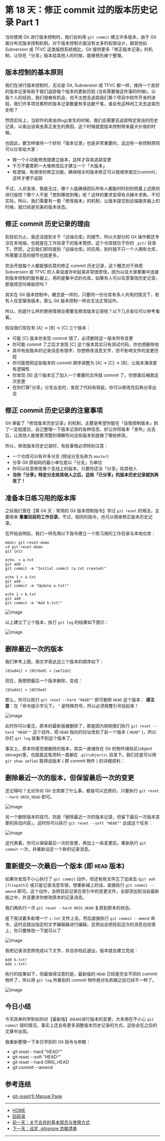 第 18 天：修正 commit 过的版本历史记录 Part 1
=============================================================

当你使用 Git 进行版本控制时，我们会利用 `git commit` 建立许多版本，由于 Git 属分布式版本控制机制，对于版本控制方面没有太多的权限设计，跟其他如 Subversion 或 TFVC 这类版控系统相比，Git 提供更多「修正版本记录」的机制，让你在「分享」版本给其他人的时候，能够预先做个整理。

版本控制的基本原则
-------------------

我们在进行版本控制时，无论是 Git, Subversion 或 TFVC 都一样，维持一个良好的版本记录有助于我们追踪每个版本的更新历程 (当有需要做这件事的时候)。以我个人的经验，我们很难有机会，也不太想去追踪我们某个项目中软件开发的进程，我们许多项目累积的版本记录数量有多达数千笔，谁会有这种闲工夫去追查历史呢？

然而实际上，当软件的臭虫(Bug)发生的时候，我们会需要去追踪特定臭虫的历史记录，以查出该臭虫真正发生的原因，这个时候就是版本控制带来最大价值的时候。

也因此，要怎样维持一个好的「版本记录」也是非常重要的，这边有一些控制原则可以分享给大家：

* 做一个小功能修改就建立版本，这样才容易追踪变更
* 千万不要累积一大堆修改后才建立一个「大版本」
* 有逻辑、有顺序的修正功能，确保相关的版本修正可以按顺序提交(commit)，这样才便于追踪

不过，人非圣贤、孰能无过，哪个人能确保团队所有人都能时时刻刻照着上述原则进行版控？哪个人不是「想到哪改到哪」呢？这样的要求变得有点緣木求魚、不切实际。所以，我们需要有一套「修改版本」的机制，让版本提交到远端服务器上的时候，就已经是完美的版本状态。


修正 commit 历史记录的理由
---------------------------

到目前为止，我还没提到关于「远端仓库」的细节，所以大部分的 Git 操作都还专注在本地端，也就是在工作目录下的版本管控，这个仓库就位于你的 `.git/` 目录下。然而，之后我们即将提到「远端仓库」的应用，到时就不只一个人拥有仓库，所需要注意的细节也就更多。

完全开放每个人都能够任意的修正 commit 历史记录，这个概念对于熟悉 Subversion 或 TFVC 的人来说或许听起来非常很奇怪，因为以往大家都集中连接到版本控制的服务器上，用的是集中式的仓库，如果有人可以任意窜改历史记录，那版控还叫做版控吗？

其实在 Git 版本控制中，概念是一样的，只要同一份仓库有多人共用的情況下，若有人任意窜改版本，那么 Git 版本控制一样会无法正常运作。

所以，到底什么样的使用情境会需要去修改版本记录呢？以下几点各位可以参考看看。

假设我们现在有 [A] -> [B] -> [C] 三个版本：

* 可能 [C] 版本你发现 commit 错了，必须删除这一版本所有变更
* 你可能 commit 了之后才发现 [C] 这个版本其实只有测试代码，你也想删除他
* 其中有些版本的记录消息有错字，你想修改消息文字，但不影响文件的变更历程
* 你可能想把这些版本的 commit 顺序调整为 [A] -> [C] -> [B]，让版本演进更有逻辑性
* 你发现 [B] 这个版本忘了加入一个重要的文件就 commit 了，你想事后補救这次变更
* 在你打算｢分享」分支出去时，发现了代码有瑕疵，你可以修改完后再分享出去

修正 commit 历史记录的注意事项
-----------------------------

Git 保留了「修改版本历史记录」的机制，主要是希望你能在「自我控制版本」到了一定程度后，自己整理一下版本记录的各种信息，好让你将版本「发布」出去后，让其他人能够更清楚的理解你对这些版本到底做了哪些修改。

所以，修改版本历史记录时，有些事情必须特别注意：

* 一个仓库可以有许多分支 (预设分支名称为 `master`)
* 分享 Git 原始码的最小单位是以「分支」为单位
* 你可以任意修改某个支线上的版本，只要你还没「分享」给其他人
* **当你「分享」特定分支给其他人之后，这些「已分享」的版本历史记录就別再改了！**

准备本日练习用的版本库
----------------------

之前我们曾在【第 04 天：常用的 Git 版本控制指令】学过 `git reset` 的用法，主要用来 **重置目前的工作目录**。不过，相同的指令，也可以用来修正版本历史记录。

在开始说明前，我们一样先用以下指令建立一个练习用的工作目录与本地仓库：
	
	mkdir git-reset-demo
	cd git-reset-demo
	git init
	
	echo. > a.txt
	git add .
	git commit -m "Initial commit (a.txt created)"
	
	echo 1 > a.txt
	git add .
	git commit -m "Update a.txt!"
	
	echo 1 > b.txt
	git add .
	git commit -m "Add b.txt!"

![image](../figures/18/01.png)

以上建立了三个版本，执行 `git log` 的结果如下图示：

![image](../figures/18/02.png)


删除最近一次的版本
-------------------

我们参考上图，用文字表达这三个版本的顺序如下：

	[83a841] > [0576e0] > [aef2a5] 

现在，我想把最后一个版本删除，变成：

	[83a841] > [0576e0]

那么，你可以执行 `git reset --hard "HEAD^"` 即可删除 `HEAD` 这个版本：
**请注意**：在「命令提示字元下」 `^` 是特殊符号，所以必须用雙引号括起来！

![image](../figures/18/03.png)

此时你可以看见，原本的最新版被删除了，那是因为刚刚我们执行 `git reset --hard "HEAD^"` 这个动作，把 `HEAD` 指向的位址改到了前一个版本 ( `HEAD^` )，所以你打 `git log` 就看不到这个版本了。

事实上，原本你感觉被删除的版本，其实一直储存在 Git 的物件储存区(object storage)里，也就是这笔资料一直躺在 `.git\objects\` 目录下。我们还是可以用 `git show aef2a5` 取得该版本 ( 即 commit 物件 ) 的详细资料：

删除最近一次的版本，但保留最后一次的变更
------------------------------------

还记得吗？无论你对 Git 仓库做了什么事，都是可以还原的，只要执行 `git reset --hard ORIG_HEAD` 即可。

![image](../figures/18/05.png)

另一个删除版本的技巧，则是「删除最近一次的版本记录，但留下最后一次版本变更的异动内容」，这时你可以执行 `git reset --soft "HEAD^"` 达成这个任务：

![image](../figures/18/06.png)

这代表着，你可以保留最后一次的变更，再加上一些变更后，重新执行 `git commit` 一次，并重新设定一个新的记录消息。

重新提交一次最后一个版本 (即 `HEAD` 版本)
-----------------------------------------

如果你发现不小心执行了 `git commit` 动作，但还有些文件忘了加进去 (`git add [filepath]`) 或只是记录消息写错，想重新補上的话，直接执行 `git commit --amend` 即可。这个动作，会把目前记录在索引中的变更文件，全部添加到当前最新版之中，并且要求你修改原本的记录消息。

我们再执行一次 `git reset --hard ORIG_HEAD` 复原到原本的状态。

底下我试着多新增一个 `c.txt` 文件上去，然后直接执行 `git commit --amend` 命令，这时会跳出指定的文字编辑器进行编辑，且预设会把目前这次的消息也给填上，你只要修改一下就可以了

![image](../figures/18/07.png)

我把记录消息修改成以下文字，并且存档后退出，版本就会建立完成：
	
	Add b.txt!
	Add c.txt!

执行的结果如下，但最值得注意的是，最新版的 `HEAD` 已经是完全不同的 commit 物件了，所以用 `git log` 所看到的 commit 物件绝对名称跟之前已经不一样了。

![image](../figures/18/08.png)

今日小结
-------

今天简单的学到如何对【最新版】(`HEAD`)进行版本的变更，大多用在不小心 `git commit` 错的情況，事实上还会有更多调整版本历史记录的方式，这些会在之后的文章中出现。

我重新整理一下本日学到的 Git 指令与参数：

* git reset --hard "HEAD^"
* git reset --soft "HEAD^"
* git reset --hard ORIG_HEAD
* git commit --amend 

参考连结
-------

* [git-reset(1) Manual Page](https://www.kernel.org/pub/software/scm/git/docs/git-reset.html)




-------
* [HOME](../README.md)
* [回目录](README.md)
* [前一天：关于合并的基本观念与使用方式](17.md)
* [下一天：设定 .gitignore 忽略清单](19.md)

-------


